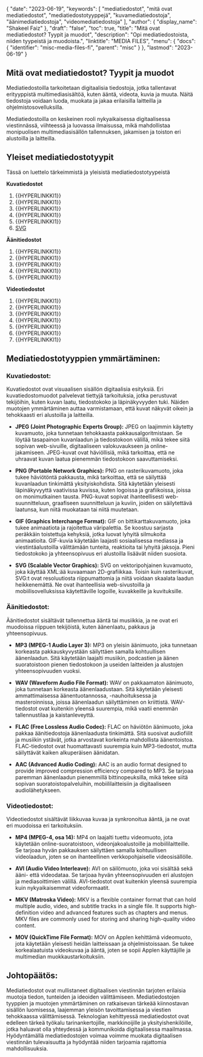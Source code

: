 {
  "date": "2023-06-19",
  "keywords": [
"mediatiedostot",
"mitä ovat mediatiedostot",
"mediatiedostotyyppejä",
"kuvamediatiedostoja",
"äänimediatiedostoja",
"videomediatiedostoja"
],
  "author": {
    "display_name": "Shakeel Faiz"
},
  "draft": "false",
  "toc": true,
  "title": "Mitä ovat mediatiedostot? Tyypit ja muodot",
  "description": "Opi mediatiedostoista, niiden tyypeistä ja muodoista.",
  "linktitle": "MEDIA FILES",
  "menu": {
    "docs": {
      "identifier": "misc-media-files-fi",
      "parent": "misc"
}
},
  "lastmod": "2023-06-19"
}

## Mitä ovat mediatiedostot? Tyypit ja muodot

Mediatiedostoilla tarkoitetaan digitaalisia tiedostoja, jotka tallentavat erityyppistä multimediasisältöä, kuten ääntä, videota, kuvia ja muuta. Näitä tiedostoja voidaan luoda, muokata ja jakaa erilaisilla laitteilla ja ohjelmistosovelluksilla.

Mediatiedostoilla on keskeinen rooli nykyaikaisessa digitaalisessa viestinnässä, viihteessä ja luovassa ilmaisussa, mikä mahdollistaa monipuolisen multimediasisällön tallennuksen, jakamisen ja toiston eri alustoilla ja laitteilla.

## Yleiset mediatiedostotyypit

Tässä on luettelo tärkeimmistä ja yleisistä mediatiedostotyypeistä

**Kuvatiedostot**

1. {{HYPERLINKKI1}}
2. {{HYPERLINKKI1}}
3. {{HYPERLINKKI1}}
4. {{HYPERLINKKI1}}
5. {{HYPERLINKKI1}}
6. [SVG](/page-description-language/svg/)

**Äänitiedostot**

1. {{HYPERLINKKI1}}
2. {{HYPERLINKKI1}}
3. {{HYPERLINKKI1}}
4. {{HYPERLINKKI1}}
5. {{HYPERLINKKI1}}

**Videotiedostot**

1. {{HYPERLINKKI1}}
2. {{HYPERLINKKI1}}
3. {{HYPERLINKKI1}}
4. {{HYPERLINKKI1}}
5. {{HYPERLINKKI1}}
6. {{HYPERLINKKI1}}
7. {{HYPERLINKKI1}}

## Mediatiedostotyyppien ymmärtäminen:

### Kuvatiedostot:

Kuvatiedostot ovat visuaalisen sisällön digitaalisia esityksiä. Eri kuvatiedostomuodot palvelevat tiettyjä tarkoituksia, jotka perustuvat tekijöihin, kuten kuvan laatu, tiedostokoko ja läpinäkyvyyden tuki. Näiden muotojen ymmärtäminen auttaa varmistamaan, että kuvat näkyvät oikein ja tehokkaasti eri alustoilla ja laitteilla.

- **JPEG (Joint Photographic Experts Group):** JPEG on laajimmin käytetty kuvamuoto, joka tunnetaan tehokkaasta pakkausalgoritmistaan. Se löytää tasapainon kuvanlaadun ja tiedostokoon välillä, mikä tekee siitä sopivan web-sivuille, digitaaliseen valokuvaukseen ja online-jakamiseen. JPEG-kuvat ovat häviöllisiä, mikä tarkoittaa, että ne uhraavat kuvan laatua pienemmän tiedostokoon saavuttamiseksi.

- **PNG (Portable Network Graphics):** PNG on rasterikuvamuoto, joka tukee häviötöntä pakkausta, mikä tarkoittaa, että se säilyttää kuvanlaadun tinkimättä yksityiskohdista. Sitä käytetään yleisesti läpinäkyvyyttä vaativissa kuvissa, kuten logoissa ja grafiikoissa, joissa on monimutkainen tausta. PNG-kuvat sopivat ihanteellisesti web-suunnitteluun, graafiseen suunnitteluun ja kuviin, joiden on säilytettävä laatunsa, kun niitä muokataan tai niitä muutetaan.

- **GIF (Graphics Interchange Format):** GIF on bittikarttakuvamuoto, joka tukee animaatiota ja rajoitettua väripalettia. Se koostuu sarjasta peräkkäin toistettuja kehyksiä, jotka luovat lyhyitä silmukoita animaatioita. GIF-kuvia käytetään laajasti sosiaalisessa mediassa ja viestintäalustoilla välittämään tunteita, reaktioita tai lyhyitä jaksoja. Pieni tiedostokoko ja yhteensopivuus eri alustoilla lisäävät niiden suosiota.

- **SVG (Scalable Vector Graphics):** SVG on vektoripohjainen kuvamuoto, joka käyttää XML:ää kuvaamaan 2D-grafiikkaa. Toisin kuin rasterikuvat, SVG:t ovat resoluutiosta riippumattomia ja niitä voidaan skaalata laadun heikkenemättä. Ne ovat ihanteellisia web-sivustoilla ja mobiilisovelluksissa käytettäville logoille, kuvakkeille ja kuvituksille.

### Äänitiedostot:

Äänitiedostot sisältävät tallennettua ääntä tai musiikkia, ja ne ovat eri muodoissa riippuen tekijöistä, kuten äänenlaatu, pakkaus ja yhteensopivuus.

- **MP3 (MPEG-1 Audio Layer 3):** MP3 on yleisin äänimuoto, joka tunnetaan korkeasta pakkauskyvystään säilyttäen samalla kohtuullisen äänenlaadun. Sitä käytetään laajalti musiikin, podcastien ja äänen suoratoistoon pienen tiedostokoon ja useiden laitteiden ja alustojen yhteensopivuuden vuoksi.

- **WAV (Waveform Audio File Format):** WAV on pakkaamaton äänimuoto, joka tunnetaan korkeasta äänenlaadustaan. Sitä käytetään yleisesti ammattimaisessa äänentuotannossa, -nauhoituksessa ja masteroinnissa, joissa äänenlaadun säilyttäminen on kriittistä. WAV-tiedostot ovat kuitenkin yleensä suurempia, mikä vaatii enemmän tallennustilaa ja kaistanleveyttä.

- **FLAC (Free Lossless Audio Codec):** FLAC on häviötön äänimuoto, joka pakkaa äänitiedostoja äänenlaadusta tinkimättä. Sitä suosivat audiofiilit ja musiikin ystävät, jotka arvostavat korkeinta mahdollista äänentoistoa. FLAC-tiedostot ovat huomattavasti suurempia kuin MP3-tiedostot, mutta säilyttävät kaiken alkuperäisen äänidatan.

- **AAC (Advanced Audio Coding):** AAC is an audio format designed to provide improved compression efficiency compared to MP3. Se tarjoaa paremman äänenlaadun pienemmillä bittinopeuksilla, mikä tekee siitä sopivan suoratoistopalveluihin, mobiililaitteisiin ja digitaaliseen audiolähetykseen.

### Videotiedostot:

Videotiedostot sisältävät liikkuvaa kuvaa ja synkronoitua ääntä, ja ne ovat eri muodoissa eri tarkoituksiin.

- **MP4 (MPEG-4, osa 14):** MP4 on laajalti tuettu videomuoto, jota käytetään online-suoratoistoon, videonjakoalustoille ja mobiililaitteille. Se tarjoaa hyvän pakkauksen säilyttäen samalla kohtuullisen videolaadun, joten se on ihanteellinen verkkopohjaiselle videosisällölle.

- **AVI (Audio Video Interleave):** AVI on säilömuoto, joka voi sisältää sekä ääni- että videodataa. Se tarjoaa hyvän yhteensopivuuden eri alustojen ja mediasoittimien välillä. AVI-tiedostot ovat kuitenkin yleensä suurempia kuin nykyaikaisemmat videoformaatit.

- **MKV (Matroska Video):** MKV is a flexible container format that can hold multiple audio, video, and subtitle tracks in a single file. It supports high-definition video and advanced features such as chapters and menus. MKV files are commonly used for storing and sharing high-quality video content.

- **MOV (QuickTime File Format):** MOV on Applen kehittämä videomuoto, jota käytetään yleisesti heidän laitteissaan ja ohjelmistoissaan. Se tukee korkealaatuista videokuvaa ja ääntä, joten se sopii Applen käyttäjille ja multimedian muokkaustarkoituksiin.

## Johtopäätös:

Mediatiedostot ovat mullistaneet digitaalisen viestinnän tarjoten erilaisia muotoja tiedon, tunteiden ja ideoiden välittämiseen. Mediatiedostojen tyyppien ja muotojen ymmärtäminen on ratkaisevan tärkeää kiinnostavan sisällön luomisessa, laajemman yleisön tavoittamisessa ja viestien tehokkaassa välittämisessä. Teknologian kehittyessä mediatiedostot ovat edelleen tärkeä työkalu tarinankertojille, markkinoijille ja yksityishenkilöille, jotka haluavat olla yhteydessä ja kommunikoida digitaalisessa maailmassa. Hyödyntämällä mediatiedostojen voimaa voimme muokata digitaalisen viestinnän tulevaisuutta ja hyödyntää niiden tarjoamia rajattomia mahdollisuuksia.

